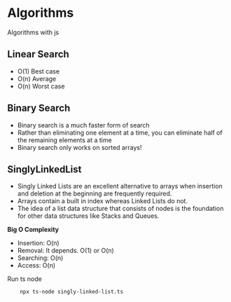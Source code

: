 # Algorithms

Algorithms with js

## Linear Search

- O(1) Best case
- O(n) Average
- O(n) Worst case

## Binary Search

- Binary search is a much faster form of search
- Rather than eliminating one element at a time, you can eliminate half of the remaining elements at a time
- Binary search only works on sorted arrays!

## SinglyLinkedList

- Singly Linked Lists are an excellent alternative to arrays when insertion and deletion at the beginning are frequently required.
- Arrays contain a built in index whereas Linked Lists do not.
- The idea of a list data structure that consists of nodes is the foundation for other data structures like Stacks and Queues.

**Big O Complexity**
- Insertion: O(n)
- Removal: It depends. O(1) or O(n)
- Searching: O(n)
- Access: O(n)


Run ts node
```bash
    npx ts-node singly-linked-list.ts
```